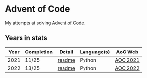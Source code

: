 # Advent of Code

My attempts at solving [Advent of Code](https://adventofcode.com).

## Years in stats

| Year | Completion | Detail                         | Language(s) | AoC Web                                   |
|------|------------|--------------------------------|-------------|-------------------------------------------|
| 2021 | 11/25      | [readme](/year2021/README.md)  | Python      | [AOC 2021](https://adventofcode.com/2021) |
| 2022 | 13/25      | [readme](/year2022/README.md)  | Python      | [AOC 2022](https://adventofcode.com/2022) |